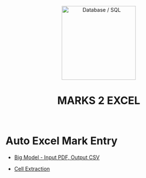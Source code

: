 <p align="center">
<img src="https://img.icons8.com/officel/384/null/import-csv.png" title = "Database / SQL" height='200'></p>

<h1 align="center"> MARKS 2 EXCEL </h1>

<!-- ---------------------------------------------------  -->

<br>

# Auto Excel Mark Entry

* [Big Model - Input PDF, Output CSV](https://github.com/004Ajay/S6_Mini_Project/blob/main/Codes/image%20to%20table/big%20model.ipynb)

* [Cell Extraction](https://github.com/004Ajay/S6_Mini_Project/blob/main/Codes/cell_extraction/cell_extraction.ipynb)


<!-- 
#### This is not exactly an automated data entry software, but it is a telegram bot linked application to make (pre-customized) Excel sheet out of Mark sheet (uploaded as PDF)

<br>

Click the drop down to see contents
<details>
<summary> Contents </summary>

### Click any heading below to go to it

[Working of the App](#Working-of-the-App)

[Why not a `WhatsApp Bot`?](#why-not-a-whatsapp-bot)


[More Detailed Working](#More-Detailed-Working)

[Vishnuprasad KG](https://github.com/VISHNUPRASAD-K-G)


</details>

<br>

---

## Working of the App

* User starts the telegram bot (`bot_name`) → click or tpye `/start`
* User sends the `PDF file` having front pages of Stundent's Marksheet
* User waits to receive the `CSV file` containing students name, marks entered in respective columns 


<br>

---

## Why not a `WhatsApp Bot`?

WhatsApp also has good features of BOTS. But if we need to build a bot we need:

* A separate mobile number to start WhatsApp Business account
* WhatsApp Business API is paid
* Lack of functionalities & developer support
* Centralized, owned by Meta Platforms (Facebook)

<br>

---

-->
